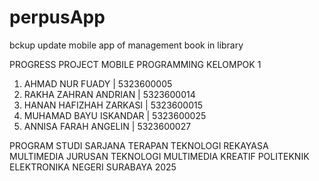 # perpusApp
bckup update mobile app of management book in library

PROGRESS PROJECT
MOBILE PROGRAMMING KELOMPOK 1

1. AHMAD NUR FUADY | 5323600005
2. RAKHA ZAHRAN ANDRIAN | 5323600014
3. HANAN HAFIZHAH ZARKASI | 5323600015
4. MUHAMAD BAYU ISKANDAR | 5323600025
5. ANNISA FARAH ANGELIN | 5323600027
 
PROGRAM STUDI SARJANA TERAPAN
TEKNOLOGI REKAYASA MULTIMEDIA
JURUSAN TEKNOLOGI MULTIMEDIA KREATIF
POLITEKNIK ELEKTRONIKA NEGERI SURABAYA
2025

